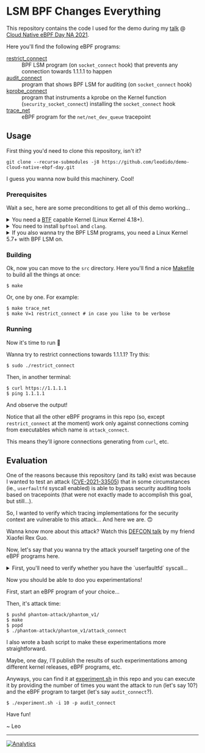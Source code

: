 # LSM BPF Changes Everything

This repository contains the code I used for the demo during my [talk](https://sched.co/mFTQ) @ [Cloud Native eBPF Day NA 2021](https://events.linuxfoundation.org/cloud-native-ebpf-day-north-america/).

Here you'll find the following eBPF programs:

<dl>
  <dt><a href="./src/restrict_connect.bpf.c">restrict_connect</a></dt>
  <dd>BPF LSM program (on <code>socket_connect</code> hook) that prevents any connection towards 1.1.1.1 to happen</dd>
  <dt><a href="./src/audit_connect.bpf.c">audit_connect</a></dt>
  <dd>program that shows BPF LSM for auditing (on <code>socket_connect</code> hook)</dd>
  <dt><a href="./src/kprobe_connect.bpf.c">kprobe_connect</a></dt>
  <dd>program that instruments a kprobe on the Kernel function (<code>security_socket_connect</code>) installing the <code>socket_connect</code> hook</dd>
  <dt><a href="./src/trace_net.bpf.c">trace_net</a></dt>
  <dd>eBPF program for the <code>net/net_dev_queue</code> tracepoint</dd>
</dl>

## Usage

First thing you'd need to clone this repository, isn't it?

```console
git clone --recurse-submodules -j8 https://github.com/leodido/demo-cloud-native-ebpf-day.git
```

I guess you wanna now build this machinery. Cool!

### Prerequisites

Wait a sec, here are some preconditions to get all of this demo working...

<details>
<summary>You need a <a href="https://www.kernel.org/doc/html/latest/bpf/btf.html">BTF</a> capable Kernel (Linux Kernel 4.18+).</summary>
<p>

To check whether you have a BTF enabled kernel run:

```console
$ zcat /proc/config.gz | grep CONFIG_DEBUG_INFO_BTF=
```

Otherwise, you need to recompile you kernel with `CONFIG_DEBUG_INFO_BTF=y`: it's size will increase of ~1.5MB, not a big deal.
</p>
</details>

<details>
<summary>You need to install <code>bpftool</code> and <code>clang</code>.</summary>
<p>

On ArchLinux this is as easy as running:

```console
$ sudo pacman -S bpf clang
```
</p>
</details>

<details>
<summary>If you also wanna try the BPF LSM programs, you need a Linux Kernel 5.7+ with BPF LSM on.</summary>
<p>

To check whether you have it enabled or not:

```console
$ zcat /proc/config.gz | grep CONFIG_LSM=
```

Check if BPF hooks are enabled for LSM by looking at the output to contain them:

```console
CONFIG_LSM="...,bpf"
```

Remember that BPF hooks for LSM can also be enabled via the `lsm` Kernel boot parameters, so take a look there too.

Also check your Kernel supports [BPF LSM instrumentation](https://github.com/torvalds/linux/blob/5d6ab0bb408ffdaac585982faa9ec8c7d5cc349f/kernel/bpf/Kconfig#L77) with:

```console
$ zcat /proc/config.gz | grep CONFIG_BPF_LSM=
```
</p>
</details>

### Building

Ok, now you can move to the `src` directory. Here you'll find a nice [Makefile](./src/Makefile) to build all the things at once:

```console
$ make
```

Or, one by one. For example:

```console
$ make trace_net
$ make V=1 restrict_connect # in case you like to be verbose
```

### Running

Now it's time to run 🏃

Wanna try to restrict connections towards 1.1.1.1? Try this:

```console
$ sudo ./restrict_connect
```

Then, in another terminal:

```console
$ curl https://1.1.1.1
$ ping 1.1.1.1
```

And observe the output!

Notice that all the other eBPF programs in this repo (so, except `restrict_connect` at the moment)
work only against connections coming from executables which name is `attack_connect`.

This means they'll ignore connections generating from `curl`, etc.

## Evaluation

One of the reasons because this repository (and its talk) exist was because I wanted to test an attack ([CVE-2021-33505](https://nvd.nist.gov/vuln/detail/CVE-2021-33505))
that in some circumstances (ie., `userfaultfd` syscall enabled) is able to bypass security auditing tools
based on tracepoints (that were not exactly made to accomplish this goal, but still...).

So, I wanted to verify which tracing implementations for the security context
are vulnerable to this attack... And here we are. 🙃

Wanna know more about this attack? Watch this [DEFCON talk](https://youtu.be/yaAdM8pWKG8) by my friend Xiaofei Rex Guo.

Now, let's say that you wanna try the attack yourself targeting one of the eBPF programs here.

<details>
<summary>First, you'll need to verify whether you have the `userfaultfd` syscall...</summary>
<p>

```console
$ zcat /proc/config.gz | grep CONFIG_USERFAULTFD
```

You'll also need to verify if it is enabled for unprivileged users
(surprisingly, it is enabled for unprivileged users in many distro kernels).

```console
$ cat /proc/sys/vm/unprivileged_userfaultfd
```

If `/proc/sys/vm/unprivileged_userfaultfd` is set to `0`, for the sake of this experimentation set it to `1`, like so:

```console
$ sudo sysctl -w vm.unprivileged_userfaultfd=1
```
</p>
</details>

Now you should be able to doo you experimentations!

First, start an eBPF program of your choice...

Then, it's attack time:

```console
$ pushd phantom-attack/phantom_v1/
$ make
$ popd
$ ./phantom-attack/phantom_v1/attack_connect
```

I also wrote a bash script to make these experimentations more straightforward.

Maybe, one day, I'll publish the results of such experimentations among different kernel releases, eBPF programs, etc.

Anyways, you can find it at [experiment.sh](./experiment.sh) in this repo and you can execute it by providing the number of times you want the attack to run (let's say 10?) and the eBPF program to target (let's say `audit_connect`?).

```console
$ ./experiment.sh -i 10 -p audit_connect
```

Have fun!

~
Leo

---

[![Analytics](https://ga-beacon.appspot.com/UA-49657176-1/demo-cloud-native-ebpf-day?flat)](https://github.com/igrigorik/ga-beacon)

